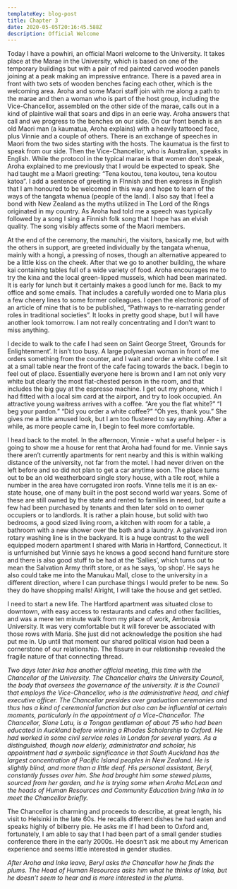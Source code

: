 ```yaml
---
templateKey: blog-post
title: Chapter 3
date: 2020-05-05T20:16:45.588Z
description: Official Welcome
---
```

Today I have a powhiri, an official Maori welcome to the University. It takes place at the Marae in the University, which is based on one of the temporary buildings but with a pair of red painted carved wooden panels joining at a peak making an impressive entrance. There is a paved area in front with two sets of wooden benches facing each other, which is the welcoming area. Aroha and some Maori staff join with me along a path to the marae and then a woman who is part of the host group, including the Vice-Chancellor, assembled on the other side of the marae, calls out in a kind of plaintive wail that soars and dips in an eerie way. Aroha answers that call and we progress to the benches on our side. On our front bench is an old Maori man (a kaumatua, Aroha explains) with a heavily tattooed face, plus Vinnie and a couple of others. There is an exchange of speeches in Maori from the two sides starting with the hosts. The kaumatua is the first to speak from our side. Then the Vice-Chancellor, who is Australian, speaks in English. While the protocol in the typical marae is that women don’t speak, Aroha explained to me previously that I would be expected to speak. She had taught me a Maori greeting: “Tena koutou, tena koutou, tena koutou katoa”. I add a sentence of greeting in FInnish and then express in English that I am honoured to be welcomed in this way and hope to learn of the ways of the tangata whenua (people of the land). I also say that I feel a bond with New Zealand as the myths utilized in The Lord of the Rings originated in my country. As Aroha had told me a speech was typically followed by a song I sing a Finnish folk song that I hope has an elvish quality. The song visibly affects some of the Maori members.

At the end of the ceremony, the manuhiri, the visitors, basically me, but with the others in support, are greeted individually by the tangata whenua, mainly with a hongi, a pressing of noses, though an alternative appeared to be a little kiss on the cheek. After that we go to another building, the whare kai containing tables full of a wide variety of food. Aroha encourages me to try the kina and the local green-lipped mussels, which had been marinated. It is early for lunch but it certainly makes a good lunch for me. Back to my office and some emails. That includes a carefully worded one to Maria plus a few cheery lines to some former colleagues. I open the electronic proof of an article of mine that is to be published, “Pathways to re-narrating gender roles in traditional societies”. It looks in pretty good shape, but I will have another look tomorrow. I am not really concentrating and I don’t want to miss anything.

I decide to walk to the cafe I had seen on Saint George Street, ‘Grounds for Enlightenment’. It isn’t too busy. A large polynesian woman in front of me orders something from the counter, and I wait and order a white coffee. I sit at a small table near the front of the cafe facing towards the back. I begin to feel out of place. Essentially everyone here is brown and I am not only very white but clearly the most flat-chested person in the room, and that includes the big guy at the espresso machine. I get out my phone, which I had fitted with a local sim card at the airport, and try to look occupied. An attractive young waitress arrives with a coffee. “Are you the flat white?” “I beg your pardon.” “Did you order a white coffee?” “Oh yes, thank you.” She gives me a little amused look, but I am too flustered to say anything. After a while, as more people came in, I begin to feel more comfortable.

I head back to the motel. In the afternoon, Vinnie - what a useful helper - is going to show me a house for rent that Aroha had found for me. Vinnie says there aren’t currently apartments for rent nearby and this is within walking distance of the university, not far from the motel. I had never driven on the left before and so did not plan to get a car anytime soon. The place turns out to be an old weatherboard single story house, with a tile roof, while a number in the area have corrugated iron roofs. Vinne tells me it is an ex-state house, one of many built in the post second world war years. Some of these are still owned by the state and rented to families in need, but quite a few had been purchased by tenants and then later sold on to owner occupiers or to landlords. It is rather a plain house, but solid with two bedrooms, a good sized living room, a kitchen with room for a table, a bathroom with a new shower over the bath and a laundry. A galvanized iron rotary washing line is in the backyard. It is a huge contrast to the well equipped modern apartment I shared with Maria in Hartford, Connecticut. It is unfurnished but Vinnie says he knows a good second hand furniture store and there is also good stuff to be had at the ‘Sallies’, which turns out to mean the Salvation Army thrift store, or as he says, ‘op shop’. He says he also could take me into the Manukau Mall, close to the university in a different direction, where I can purchase things I would prefer to be new. So they do have shopping malls! Alright, I will take the house and get settled.

I need to start a new life. The Hartford apartment was situated close to downtown, with easy access to restaurants and cafes and other facilities, and was a mere ten minute walk from my place of work, Ambrosia University. It was very comfortable but it will forever be associated with those rows with Maria. She just did not acknowledge the position she had put me in. Up until that moment our shared political vision had been a cornerstone of our relationship. The fissure in our relationship revealed the fragile nature of that connecting thread.

*Two days later Inka has another official meeting, this time with the Chancellor of the University. The Chancellor chairs the University Council, the body that oversees the governance of the university. It is the Council that employs the Vice-Chancellor, who is the administrative head, and chief executive officer. The Chancellor presides over graduation ceremonies and thus has a kind of ceremonial function but also can be influential at certain moments, particularly in the appointment of a Vice-Chancellor. The Chancellor, Sione Latu, is a Tongan gentleman of about 75 who had been educated in Auckland before winning a Rhodes Scholarship to Oxford. He had worked in some civil service roles in London for several years. As a distinguished, though now elderly, administrator and scholar, his appointment had a symbolic significance in that South Auckland has the largest concentration of Pacific Island peoples in New Zealand. He is slightly blind, and more than a little deaf. His personal assistant, Beryl, constantly fusses over him. She had brought him some stewed plums, sourced from her garden, and he is trying some when Aroha McLean and the heads of Human Resources and Community Education bring Inka in to meet the Chancellor briefly.*

The Chancellor is charming and proceeds to describe, at great length, his visit to Helsinki in the late 60s. He recalls different dishes he had eaten and speaks highly of bilberry pie. He asks me if I had been to Oxford and, fortunately, I am able to say that I had been part of a small gender studies conference there in the early 2000s. He doesn’t ask me about my American experience and seems little interested in gender studies.

*After Aroha and Inka leave, Beryl asks the Chancellor how he finds the plums. The Head of Human Resources asks him what he thinks of Inka, but he doesn’t seem to hear and is more interested in the plums.*